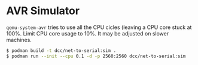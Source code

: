 # AVR Simulator

`qemu-system-avr` tries to use all the CPU cicles (leaving a CPU core stuck at 100%. Limit CPU core usage to 10%. It may be adjusted on slower machines.

```bash
$ podman build -t dcc/net-to-serial:sim . 
$ podman run --init --cpu 0.1 -d -p 2560:2560 dcc/net-to-serial:sim
```
